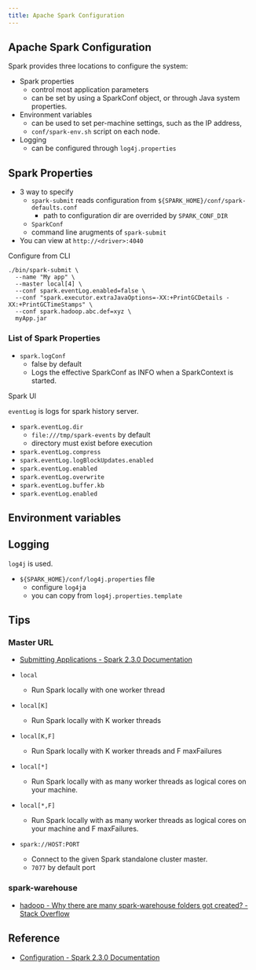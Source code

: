```yaml
---
title: Apache Spark Configuration
---
```


## Apache Spark Configuration
Spark provides three locations to configure the system:

* Spark properties
    * control most application parameters
    * can be set by using a SparkConf object, or through Java system properties.
* Environment variables
    * can be used to set per-machine settings, such as the IP address, 
    * `conf/spark-env.sh` script on each node.
* Logging
    * can be configured through `log4j.properties`


## Spark Properties
* 3 way to specify
    * `spark-submit` reads configuration from `${SPARK_HOME}/conf/spark-defaults.conf`
        * path to configuration dir are overrided by `SPARK_CONF_DIR`
    * `SparkConf`
    * command line arugments of `spark-submit`
* You can view at `http://<driver>:4040`


Configure from CLI

```
./bin/spark-submit \ 
  --name "My app" \ 
  --master local[4] \  
  --conf spark.eventLog.enabled=false \ 
  --conf "spark.executor.extraJavaOptions=-XX:+PrintGCDetails -XX:+PrintGCTimeStamps" \ 
  --conf spark.hadoop.abc.def=xyz \ 
  myApp.jar
```


### List of Spark Properties
* `spark.logConf`
    * false by default
    * Logs the effective SparkConf as INFO when a SparkContext is started.

Spark UI

`eventLog` is logs for spark history server.

* `spark.eventLog.dir`
    * `file:///tmp/spark-events` by default
    * directory must exist before execution
* `spark.eventLog.compress`
* `spark.eventLog.logBlockUpdates.enabled`
* `spark.eventLog.enabled`
* `spark.eventLog.overwrite`
* `spark.eventLog.buffer.kb`
* `spark.eventLog.enabled`


## Environment variables

## Logging
`log4j` is used.

* `${SPARK_HOME}/conf/log4j.properties` file
    * configure `log4j`a
    * you can copy from `log4j.properties.template`

## Tips

### Master URL
* [Submitting Applications - Spark 2.3.0 Documentation](https://spark.apache.org/docs/latest/submitting-applications.html)

* `local`
    * Run Spark locally with one worker thread
* `local[K]`
    * Run Spark locally with K worker threads
* `local[K,F]`
    * Run Spark locally with K worker threads and F maxFailures
* `local[*]`
    * Run Spark locally with as many worker threads as logical cores on your machine.
* `local[*,F]`
    * Run Spark locally with as many worker threads as logical cores on your machine and F maxFailures.
* `spark://HOST:PORT`
    * Connect to the given Spark standalone cluster master.
    * `7077` by default port



### spark-warehouse
* [hadoop - Why there are many spark-warehouse folders got created? - Stack Overflow](https://stackoverflow.com/questions/45819568/why-there-are-many-spark-warehouse-folders-got-created)

## Reference
* [Configuration - Spark 2.3.0 Documentation](https://spark.apache.org/docs/latest/configuration.html)
